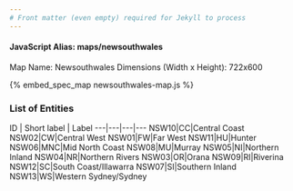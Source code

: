 ```yaml
---
# Front matter (even empty) required for Jekyll to process
---
```


#### JavaScript Alias: maps/newsouthwales

Map Name: Newsouthwales
Dimensions (Width x Height): 722x600



{% embed_spec_map newsouthwales-map.js %}

### List of Entities

ID | Short label | Label
---|---|---|---
NSW10|CC|Central Coast
NSW02|CW|Central West
NSW01|FW|Far West
NSW11|HU|Hunter
NSW06|MNC|Mid North Coast
NSW08|MU|Murray
NSW05|NI|Northern Inland
NSW04|NR|Northern Rivers
NSW03|OR|Orana
NSW09|RI|Riverina
NSW12|SC|South Coast/Illawarra
NSW07|SI|Southern Inland
NSW13|WS|Western Sydney/Sydney

